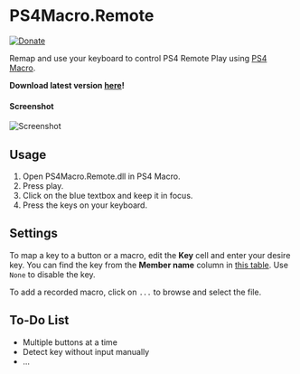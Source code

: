 ﻿# PS4Macro.Remote

[![Donate](https://img.shields.io/badge/Donate-PayPal-green.svg)](http://paypal.me/Komefai)

Remap and use your keyboard to control PS4 Remote Play using [PS4 Macro](https://github.com/komefai/PS4Macro).

**Download latest version [here](https://github.com/komefai/PS4Macro.Remote/releases)!**

#### Screenshot

![Screenshot](https://raw.githubusercontent.com/komefai/PS4Macro.Remote/master/_resources/Screenshot.png)

## Usage

1. Open PS4Macro.Remote.dll in PS4 Macro.
2. Press play.
3. Click on the blue textbox and keep it in focus.
4. Press the keys on your keyboard.

## Settings

To map a key to a button or a macro, edit the **Key** cell and enter your desire key. You can find the key from the **Member name** column in [this table](https://msdn.microsoft.com/en-us/library/system.windows.forms.keys(v=vs.110).aspx). Use `None` to disable the key.

To add a recorded macro, click on `...` to browse and select the file.

## To-Do List

- Multiple buttons at a time
- Detect key without input manually
- ...